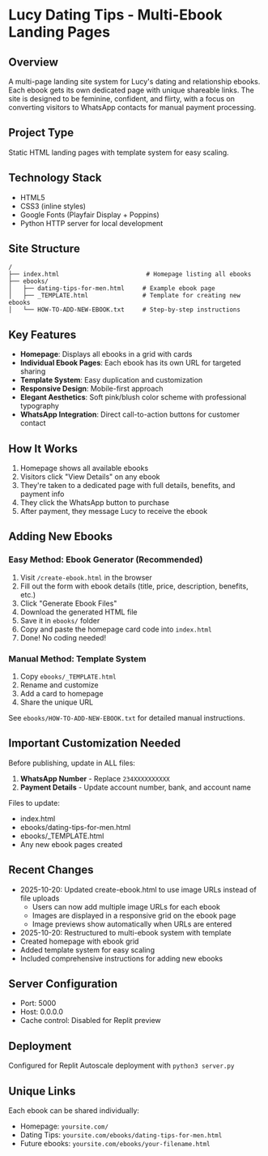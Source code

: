 # Lucy Dating Tips - Multi-Ebook Landing Pages

## Overview
A multi-page landing site system for Lucy's dating and relationship ebooks. Each ebook gets its own dedicated page with unique shareable links. The site is designed to be feminine, confident, and flirty, with a focus on converting visitors to WhatsApp contacts for manual payment processing.

## Project Type
Static HTML landing pages with template system for easy scaling.

## Technology Stack
- HTML5
- CSS3 (inline styles)
- Google Fonts (Playfair Display + Poppins)
- Python HTTP server for local development

## Site Structure
```
/
├── index.html                        # Homepage listing all ebooks
├── ebooks/
│   ├── dating-tips-for-men.html     # Example ebook page
│   ├── _TEMPLATE.html               # Template for creating new ebooks
│   └── HOW-TO-ADD-NEW-EBOOK.txt     # Step-by-step instructions
```

## Key Features
- **Homepage**: Displays all ebooks in a grid with cards
- **Individual Ebook Pages**: Each ebook has its own URL for targeted sharing
- **Template System**: Easy duplication and customization
- **Responsive Design**: Mobile-first approach
- **Elegant Aesthetics**: Soft pink/blush color scheme with professional typography
- **WhatsApp Integration**: Direct call-to-action buttons for customer contact

## How It Works
1. Homepage shows all available ebooks
2. Visitors click "View Details" on any ebook
3. They're taken to a dedicated page with full details, benefits, and payment info
4. They click the WhatsApp button to purchase
5. After payment, they message Lucy to receive the ebook

## Adding New Ebooks

### Easy Method: Ebook Generator (Recommended)
1. Visit `/create-ebook.html` in the browser
2. Fill out the form with ebook details (title, price, description, benefits, etc.)
3. Click "Generate Ebook Files"
4. Download the generated HTML file
5. Save it in `ebooks/` folder
6. Copy and paste the homepage card code into `index.html`
7. Done! No coding needed!

### Manual Method: Template System
1. Copy `ebooks/_TEMPLATE.html`
2. Rename and customize
3. Add a card to homepage
4. Share the unique URL

See `ebooks/HOW-TO-ADD-NEW-EBOOK.txt` for detailed manual instructions.

## Important Customization Needed
Before publishing, update in ALL files:
1. **WhatsApp Number** - Replace `234XXXXXXXXXX` 
2. **Payment Details** - Update account number, bank, and account name

Files to update:
- index.html
- ebooks/dating-tips-for-men.html
- ebooks/_TEMPLATE.html
- Any new ebook pages created

## Recent Changes
- 2025-10-20: Updated create-ebook.html to use image URLs instead of file uploads
  - Users can now add multiple image URLs for each ebook
  - Images are displayed in a responsive grid on the ebook page
  - Image previews show automatically when URLs are entered
- 2025-10-20: Restructured to multi-ebook system with template
- Created homepage with ebook grid
- Added template system for easy scaling
- Included comprehensive instructions for adding new ebooks

## Server Configuration
- Port: 5000
- Host: 0.0.0.0
- Cache control: Disabled for Replit preview

## Deployment
Configured for Replit Autoscale deployment with `python3 server.py`

## Unique Links
Each ebook can be shared individually:
- Homepage: `yoursite.com/`
- Dating Tips: `yoursite.com/ebooks/dating-tips-for-men.html`
- Future ebooks: `yoursite.com/ebooks/your-filename.html`
